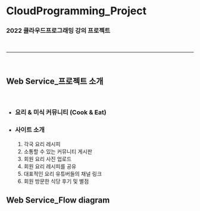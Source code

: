 # CloudProgramming_Project

### 2022 클라우드프로그래밍 강의 프로젝트
<br/>

---
<br/>

## Web Service_프로젝트 소개
<br/>


* ### 요리 & 미식 커뮤니티 (Cook & Eat)  
  
* ### 사이트 소개   

  1. 각국 요리 레시피
  2. 소통할 수 있는 커뮤니티 게시판
  3. 회원 요리 사진 업로드
  4. 회원 요리 레시피를 공유
  5. 대표적인 요리 유튜버들의 채널 링크
  6. 회원 방문한 식당 후기 및 별점
  
  

## Web Service_Flow diagram

